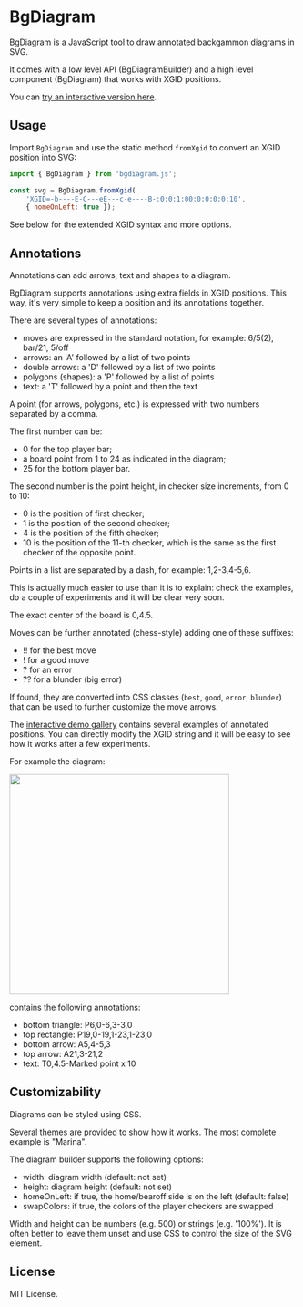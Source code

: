 # BgDiagram

BgDiagram is a JavaScript tool to draw annotated backgammon diagrams in SVG.

It comes with a low level API (BgDiagramBuilder) and a high level component (BgDiagram) that works with XGID positions.

You can [try an interactive version here](https://ascottix.github.io/bgdiagram/bgdiagram_demo.html).

## Usage

Import `BgDiagram` and use the static method `fromXgid` to convert an XGID position into SVG:

```js
import { BgDiagram } from 'bgdiagram.js';

const svg = BgDiagram.fromXgid(
    'XGID=-b----E-C---eE---c-e----B-:0:0:1:00:0:0:0:0:10',
    { homeOnLeft: true });
```

See below for the extended XGID syntax and more options.

## Annotations

Annotations can add arrows, text and shapes to a diagram.

BgDiagram supports annotations using extra fields in XGID positions. This way, it's very simple to keep a position and its annotations together.

There are several types of annotations:
- moves are expressed in the standard notation, for example: 6/5(2), bar/21, 5/off
- arrows: an 'A' followed by a list of two points
- double arrows: a 'D' followed by a list of two points
- polygons (shapes): a 'P' followed by a list of points
- text: a 'T' followed by a point and then the text

A point (for arrows, polygons, etc.) is expressed with two numbers separated by a comma.

The first number can be:
- 0 for the top player bar;
- a board point from 1 to 24 as indicated in the diagram;
- 25 for the bottom player bar.

The second number is the point height, in checker size increments, from 0 to 10:
- 0 is the position of first checker;
- 1 is the position of the second checker;
- 4 is the position of the fifth checker;
- 10 is the position of the 11-th checker, which is the same as the first checker of the opposite point.

Points in a list are separated by a dash, for example: 1,2-3,4-5,6.

This is actually much easier to use than it is to explain: check the examples, do a couple of experiments and it will be clear very soon.

The exact center of the board is 0,4.5.

Moves can be further annotated (chess-style) adding one of these suffixes:
- !! for the best move
- ! for a good move
- ? for an error
- ?? for a blunder (big error)

If found, they are converted into CSS classes (`best`, `good`, `error`, `blunder`) that can be used to further customize the move arrows.

The [interactive demo gallery](https://ascottix.github.io/bgdiagram/bgdiagram_demo.html) contains several examples of annotated positions. You can directly modify the XGID string and it will be easy to see how it works after a few experiments.

For example the diagram:

<img src="https://ascottix.github.io/bgdiagram/bgdiagram_ex1.png" width="386">

contains the following annotations:
- bottom triangle: P6,0-6,3-3,0
- top rectangle: P19,0-19,1-23,1-23,0
- bottom arrow: A5,4-5,3
- top arrow: A21,3-21,2
- text: T0,4.5-Marked point x 10

## Customizability

Diagrams can be styled using CSS.

Several themes are provided to show how it works. The most complete example is "Marina".

The diagram builder supports the following options:
- width: diagram width (default: not set)
- height: diagram height (default: not set)
- homeOnLeft: if true, the home/bearoff side is on the left (default: false)
- swapColors: if true, the colors of the player checkers are swapped

Width and height can be numbers (e.g. 500) or strings (e.g. '100%'). It is often better to leave them unset and use CSS to control the size of the SVG element.

## License

MIT License.
